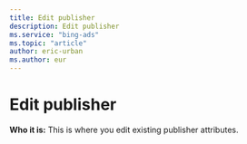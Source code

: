```yaml
---
title: Edit publisher
description: Edit publisher
ms.service: "bing-ads"
ms.topic: "article"
author: eric-urban
ms.author: eur
---
```


# Edit publisher

**Who it is:**  This is where you edit existing publisher attributes.


